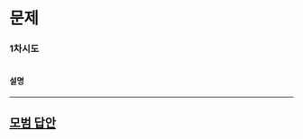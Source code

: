# 문제

### 1차시도

```python

```

#### 설명

---

## [모범 답안](https://github.com/ndb796/python-for-coding-test/blob/master//.py)

```python

```